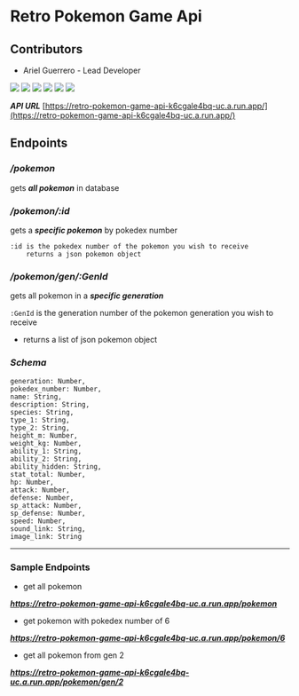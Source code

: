 # Retro Pokemon Game Api

## Contributors

* Ariel Guerrero - Lead Developer

![](https://projectpokemon.org/images/normal-sprite/scizor.gif) ![](https://projectpokemon.org/images/normal-sprite/blaziken.gif) ![](https://projectpokemon.org/images/normal-sprite/tyranitar.gif) ![](https://projectpokemon.org/images/normal-sprite/darkrai.gif) ![](https://projectpokemon.org/images/normal-sprite/lucario.gif) ![](https://projectpokemon.org/images/normal-sprite/greninja.gif)

***API URL***
[https://retro-pokemon-game-api-k6cgale4bq-uc.a.run.app/](https://retro-pokemon-game-api-k6cgale4bq-uc.a.run.app/)

## Endpoints

### ***/pokemon***

gets ***all pokemon*** in database

### ***/pokemon/:id***

gets a ***specific pokemon*** by pokedex number

    :id is the pokedex number of the pokemon you wish to receive
        returns a json pokemon object

### ***/pokemon/gen/:GenId***

gets all pokemon in a ***specific generation***

`:GenId` is the generation number of the pokemon generation you wish to receive
* returns a list of json pokemon object

### ***Schema***

    generation: Number,
    pokedex_number: Number,
    name: String,
    description: String,
    species: String,
    type_1: String,
    type_2: String,
    height_m: Number,
    weight_kg: Number,
    ability_1: String,
    ability_2: String,
    ability_hidden: String,
    stat_total: Number,
    hp: Number,
    attack: Number,
    defense: Number,
    sp_attack: Number,
    sp_defense: Number,
    speed: Number,
    sound_link: String,
    image_link: String

___

### Sample Endpoints

* get all pokemon 

***<https://retro-pokemon-game-api-k6cgale4bq-uc.a.run.app/pokemon>***

* get pokemon with pokedex number of 6

***<https://retro-pokemon-game-api-k6cgale4bq-uc.a.run.app/pokemon/6>***

* get all pokemon from gen 2

***<https://retro-pokemon-game-api-k6cgale4bq-uc.a.run.app/pokemon/gen/2>***
